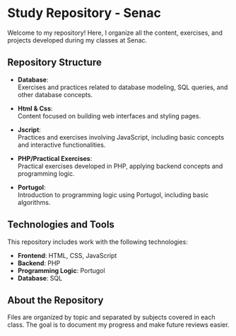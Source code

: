 # Study Repository - Senac  

Welcome to my repository! Here, I organize all the content, exercises, and projects developed during my classes at Senac.  

## Repository Structure  

- **Database**:  
  Exercises and practices related to database modeling, SQL queries, and other database concepts.  

- **Html & Css**:  
  Content focused on building web interfaces and styling pages.  

- **Jscript**:  
  Practices and exercises involving JavaScript, including basic concepts and interactive functionalities.  

- **PHP/Practical Exercises**:  
  Practical exercises developed in PHP, applying backend concepts and programming logic.  

- **Portugol**:  
  Introduction to programming logic using Portugol, including basic algorithms.  

## Technologies and Tools  
This repository includes work with the following technologies:  
- **Frontend**: HTML, CSS, JavaScript  
- **Backend**: PHP  
- **Programming Logic**: Portugol  
- **Database**: SQL  

## About the Repository  
Files are organized by topic and separated by subjects covered in each class. The goal is to document my progress and make future reviews easier.  
